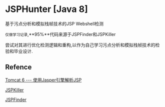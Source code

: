 # JSPHunter [Java 8]

基于污点分析和模拟栈帧技术的JSP Webshell检测    

`仅做学习记录`,**95%**代码来源于JSPFinder和JSPKiller   

尝试对其进行优化检测逻辑和重构,以作为自己学习污点分析和模拟栈帧技术的检验和毕业设计.

## Refence

[Tomcat 6 --- 使用Jasper引擎解析JSP](https://www.cnblogs.com/xing901022/p/4592159.html)

[JSPKiller](https://github.com/changheluor007/JSPKiller)

[JSPFinder](https://github.com/flowerwind/JspFinder)
